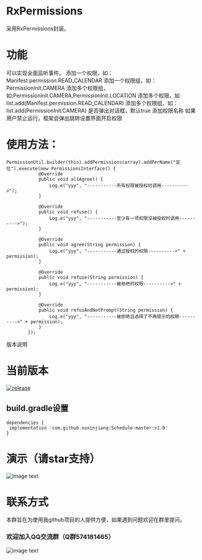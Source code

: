 # RxPermissions
 采用RxPermissions封装。


# 功能
 可以实现全面监听事件。
 添加一个权限，如：Manifest.permission.READ_CALENDAR
 添加一个权限组，如：PermissionInit.CAMERA
 添加多个权限组，如:PermissionInit.CAMERA,PermissionInit.LOCATION
 添加多个权限，如list.add(Manifest.permission.READ_CALENDAR)
 添加多个权限组，如：list.add(PermissionInit.CAMERA)
 是否弹出对话框，默认true
 添加权限名称
 如果用户禁止运行，框架会弹出跳转设置界面开启权限


# 使用方法：
```
PermissionUtil.builder(this).addPermissions(array).addPerName("定位").execute(new PermissionsInterface() {
            @Override
            public void allAgree() {
                Log.e("yyy", "-----------所有权限被授权时调用---------->");
            }

            @Override
            public void refuse() {
                Log.e("yyy", "-----------至少有一项权限没被授权时调用---------->");
            }

            @Override
            public void agree(String permission) {
                Log.e("yyy", "-----------通过授权的权限---------->" + permission);
            }

            @Override
            public void refuse(String permission) {
                Log.e("yyy", "-----------被拒绝的权限---------->" + permission);
            }

            @Override
            public void refusAndNotPrompt(String permission) {
                Log.e("yyy", "-----------被拒绝且选择了不再提示的权限---------->" + permission);
            }
        });
```

版本说明

# 当前版本

[![release](https://img.shields.io/badge/release-v1.0-orange.svg)](https://github.com/xuxinjiang/Schedule-master/blob/master/update.md)

## build.gradle设置
```
dependencies {
 implementation 'com.github.xuxinjiang:Schedule-master:v1.0'
}
```
# 演示（请star支持）

![image text](https://github.com/xuxinjiang/PermissionTool/blob/master/gif/untitled.gif)

# 联系方式

本群旨在为使用我github项目的人提供方便，如果遇到问题欢迎在群里提问。

### 欢迎加入QQ交流群（Q群574181465）

![image text](https://github.com/xuxinjiang/PermissionTool/blob/master/gif/qqqun.png)



